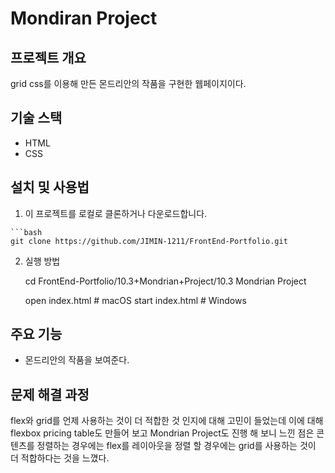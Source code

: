 # Mondiran Project
## 프로젝트 개요
grid css를 이용해 만든 몬드리안의 작품을 구현한 웹페이지이다. 

## 기술 스택
- HTML
- CSS

## 설치 및 사용법
 1.  이 프로젝트를 로컬로 클론하거나 다운로드합니다.

    ```bash
    git clone https://github.com/JIMIN-1211/FrontEnd-Portfolio.git
    
 2. 실행 방법

    cd FrontEnd-Portfolio/10.3+Mondrian+Project/10.3 Mondrian Project

    open index.html  # macOS
    start index.html # Windows

## 주요 기능
- 몬드리안의 작품을 보여준다. 

## 문제 해결 과정
flex와 grid를 언제 사용하는 것이 더 적합한 것 인지에 대해 고민이 들었는데 이에 대해 flexbox pricing table도 만들어 보고 Mondrian Project도 진행 해 보니 느낀 점은 콘텐츠를 정렬하는 경우에는 flex를 레이아웃을 정렬 할 경우에는 grid를 사용하는 것이 더 적합하다는 것을 느꼈다. 

